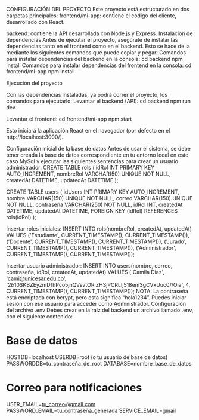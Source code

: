 CONFIGURACIÓN DEL PROYECTO
Este proyecto está estructurado en dos carpetas principales:
frontend/mi-app: contiene el código del cliente, desarrollado con React.


backend: contiene la API desarrollada con Node.js y Express.
Instalación de dependencias
Antes de ejecutar el proyecto, asegúrate de instalar las dependencias tanto en el frontend como en el backend. Esto se hace de la mediante los siguientes comandos que puede copiar y pegar:
 Comandos para instalar dependencias del backend en la consola:
cd backend
npm install
 Comandos para instalar dependencias del frontend en la consola:
cd frontend/mi-app
npm install




Ejecución del proyecto

Con las dependencias instaladas, ya podrá correr el proyecto, los comandos para ejecutarlo:
Levantar el backend (API):
cd backend
npm run dev

Levantar el frontend:
cd frontend/mi-app
npm start

Esto iniciará la aplicación React en el navegador (por defecto en el http://localhost:3000/).

Configuración inicial de la base de datos
Antes de usar el sistema, se debe tener creada la base de datos correspondiente en tu entorno local en este caso MySql y ejecutar las siguientes sentencias para crear un usuario administrador:
CREATE TABLE rols (
  idRol INT PRIMARY KEY AUTO_INCREMENT,
  nombreRol VARCHAR(50) UNIQUE NOT NULL,
  createdAt DATETIME,
  updatedAt DATETIME
);

CREATE TABLE users (
  idUsers INT PRIMARY KEY AUTO_INCREMENT,
  nombre VARCHAR(150) UNIQUE NOT NULL,
  correo VARCHAR(150) UNIQUE NOT NULL,
  contraseña VARCHAR(250) NOT NULL,
  idRol INT,
  createdAt DATETIME,
  updatedAt DATETIME,
  FOREIGN KEY (idRol) REFERENCES rols(idRol)
);

Insertar roles iniciales:
INSERT INTO rols(nombreRol, createdAt, updatedAt) VALUES 
('Estudiante', CURRENT_TIMESTAMP(), CURRENT_TIMESTAMP()),
('Docente', CURRENT_TIMESTAMP(), CURRENT_TIMESTAMP()),
('Jurado', CURRENT_TIMESTAMP(), CURRENT_TIMESTAMP()),
('Administrador', CURRENT_TIMESTAMP(), CURRENT_TIMESTAMP());

Insertar usuario administrador:
INSERT INTO users(nombre, correo, contraseña, idRol, createdAt, updatedAt) VALUES ('Camila Diaz', 'cami@unicesar.edu.co', '$2b$10$KBZEyzmD1hPco5jnQVsvtORiZHSjPCRLIj518em3gCVxUuc0//Oia', 4, CURRENT_TIMESTAMP(), CURRENT_TIMESTAMP());
 NOTA: La contraseña está encriptada con bcrypt, pero esta significa “hola1234”. Puedes iniciar sesión con ese usuario para acceder como Administrador.
Configuración del archivo .env
Debes crear en la raíz del backend un archivo llamado .env, con el siguiente contenido:
# Base de datos
HOSTDB=localhost
USERDB=root (o tu usuario de base de datos)
PASSWORDDB=tu_contraseña_de_root
DATABASE=nombre_base_de_datos

# Correo para notificaciones
USER_EMAIL=tu_correo@gmail.com
PASSWORD_EMAIL=tu_contraseña_generada
SERVICE_EMAIL=gmail
